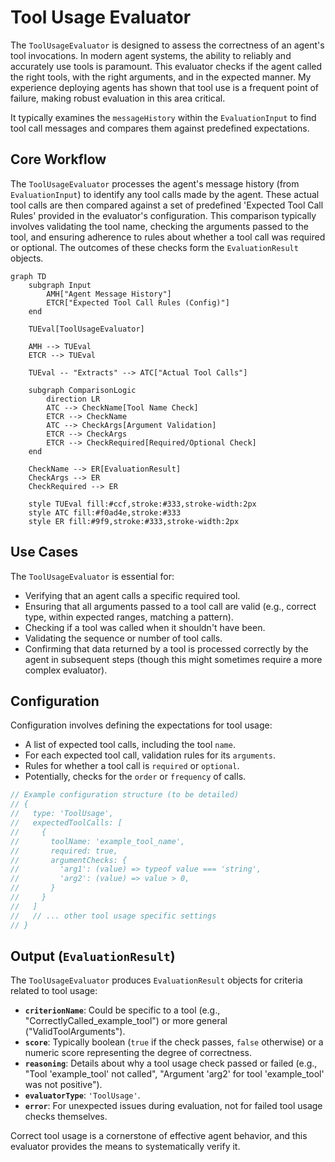 # Tool Usage Evaluator

The `ToolUsageEvaluator` is designed to assess the correctness of an agent's tool invocations. In modern agent systems, the ability to reliably and accurately use tools is paramount. This evaluator checks if the agent called the right tools, with the right arguments, and in the expected manner. My experience deploying agents has shown that tool use is a frequent point of failure, making robust evaluation in this area critical.

It typically examines the `messageHistory` within the `EvaluationInput` to find tool call messages and compares them against predefined expectations.

## Core Workflow

The `ToolUsageEvaluator` processes the agent's message history (from `EvaluationInput`) to identify any tool calls made by the agent. These actual tool calls are then compared against a set of predefined 'Expected Tool Call Rules' provided in the evaluator's configuration. This comparison typically involves validating the tool name, checking the arguments passed to the tool, and ensuring adherence to rules about whether a tool call was required or optional. The outcomes of these checks form the `EvaluationResult` objects.

```mermaid
graph TD
    subgraph Input
        AMH["Agent Message History"]
        ETCR["Expected Tool Call Rules (Config)"]
    end

    TUEval[ToolUsageEvaluator]

    AMH --> TUEval
    ETCR --> TUEval

    TUEval -- "Extracts" --> ATC["Actual Tool Calls"]
    
    subgraph ComparisonLogic
        direction LR
        ATC --> CheckName[Tool Name Check]
        ETCR --> CheckName
        ATC --> CheckArgs[Argument Validation]
        ETCR --> CheckArgs
        ETCR --> CheckRequired[Required/Optional Check]
    end

    CheckName --> ER[EvaluationResult]
    CheckArgs --> ER
    CheckRequired --> ER

    style TUEval fill:#ccf,stroke:#333,stroke-width:2px
    style ATC fill:#f0ad4e,stroke:#333
    style ER fill:#9f9,stroke:#333,stroke-width:2px
```

## Use Cases

The `ToolUsageEvaluator` is essential for:

*   Verifying that an agent calls a specific required tool.
*   Ensuring that all arguments passed to a tool call are valid (e.g., correct type, within expected ranges, matching a pattern).
*   Checking if a tool was called when it shouldn't have been.
*   Validating the sequence or number of tool calls.
*   Confirming that data returned by a tool is processed correctly by the agent in subsequent steps (though this might sometimes require a more complex evaluator).

## Configuration

Configuration involves defining the expectations for tool usage:

*   A list of expected tool calls, including the tool `name`.
*   For each expected tool call, validation rules for its `arguments`.
*   Rules for whether a tool call is `required` or `optional`.
*   Potentially, checks for the `order` or `frequency` of calls.

```typescript
// Example configuration structure (to be detailed)
// {
//   type: 'ToolUsage',
//   expectedToolCalls: [
//     {
//       toolName: 'example_tool_name',
//       required: true,
//       argumentChecks: {
//         'arg1': (value) => typeof value === 'string',
//         'arg2': (value) => value > 0,
//       }
//     }
//   ]
//   // ... other tool usage specific settings
// }
```

## Output (`EvaluationResult`)

The `ToolUsageEvaluator` produces `EvaluationResult` objects for criteria related to tool usage:

*   **`criterionName`**: Could be specific to a tool (e.g., "CorrectlyCalled_example_tool") or more general ("ValidToolArguments").
*   **`score`**: Typically boolean (`true` if the check passes, `false` otherwise) or a numeric score representing the degree of correctness.
*   **`reasoning`**: Details about why a tool usage check passed or failed (e.g., "Tool 'example_tool' not called", "Argument 'arg2' for tool 'example_tool' was not positive").
*   **`evaluatorType`**: `'ToolUsage'`.
*   **`error`**: For unexpected issues during evaluation, not for failed tool usage checks themselves.

Correct tool usage is a cornerstone of effective agent behavior, and this evaluator provides the means to systematically verify it. 